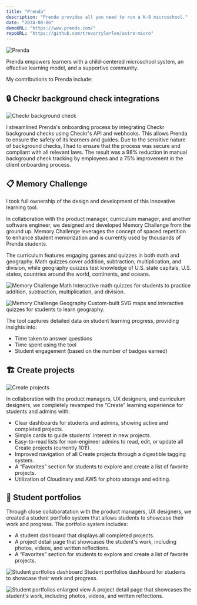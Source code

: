 ```yaml
---
title: "Prenda"
description: "Prenda provides all you need to run a K-8 microschool."
date: "2024-08-06"
demoURL: "https://www.prenda.com/"
repoURL: "https://github.com/trevortylerlee/astro-micro"
---
```


![Prenda](/prenda.png)

Prenda empowers learners with a child-centered microschool system, an effective learning model, and a supportive community.

My contributions to Prenda include:

## 🔒 Checkr background check integrations

![Checkr background check](/checkr-background-checks.png)

I streamlined Prenda's onboarding process by integrating Checkr background checks using Checkr's API and webhooks. This allows Prenda to ensure the safety of its learners and guides. Due to the sensitive nature of background checks, I had to ensure that the process was secure and compliant with all relevant laws. The result was a 98% reduction in manual background check tracking by employees and a 75% improvement in the client onboarding process.


## 📋 Memory Challenge

I took full ownership of the design and development of this innovative learning tool.

In collaboration with the product manager, curriculum manager, and another software engineer, we designed and developed Memory Challenge from the ground up. Memory Challenge leverages the concept of spaced repetition to enhance student memorization and is currently used by thousands of Prenda students.

The curriculum features engaging games and quizzes in both math and geography. Math quizzes cover addition, subtraction, multiplication, and division, while geography quizzes test knowledge of U.S. state capitals, U.S. states, countries around the world, continents, and oceans.

![Memory Challenge Math](/memory-challenge-math.png)
Interactive math quizzes for students to practice addition, subtraction, multiplication, and division.

![Memory Challenge Geography](/memory-challenge-geography.png)
Custom-built SVG maps and interactive quizzes for students to learn geography.


The tool captures detailed data on student learning progress, providing insights into:
- Time taken to answer questions
- Time spent using the tool
- Student engagement (based on the number of badges earned)


## 🏗️ Create projects

![Create projects](/create.png)

In collaboration with the product managers, UX designers, and curriculum designers, we completely revamped the “Create” learning experience for students and admins with:

- Clear dashboards for students and admins, showing active and completed projects.
- Simple cards to guide students' interest in new projects.
- Easy-to-read lists for non-engineer admins to read, edit, or update all Create projects (currently 101!).
- Improved navigation of all Create projects through a digestible tagging system.
- A “Favorites” section for students to explore and create a list of favorite projects.
- Utilization of Cloudinary and AWS for photo storage and editing.

## 🎨 Student portfolios

Through close collaboratation with the product managers, UX designers, we  created a student portfolio system that allows students to showcase their work and progress. The portfolio system includes:

- A student dashboard that displays all completed projects.
- A project detail page that showcases the student's work, including photos, videos, and written reflections.
- A “Favorites” section for students to explore and create a list of favorite projects.

![Student portfolios dashboard](/portfolio.png)
Student portfolios dashboard for students to showcase their work and progress.

![Student portfolios enlarged view](/portfolio-enlarged-view.png)
A project detail page that showcases the student's work, including photos, videos, and written reflections.
